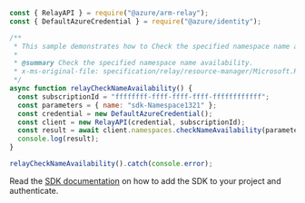 ```javascript
const { RelayAPI } = require("@azure/arm-relay");
const { DefaultAzureCredential } = require("@azure/identity");

/**
 * This sample demonstrates how to Check the specified namespace name availability.
 *
 * @summary Check the specified namespace name availability.
 * x-ms-original-file: specification/relay/resource-manager/Microsoft.Relay/stable/2017-04-01/examples/NameSpaces/RelayNameSpaceCheckNameAvailability.json
 */
async function relayCheckNameAvailability() {
  const subscriptionId = "ffffffff-ffff-ffff-ffff-ffffffffffff";
  const parameters = { name: "sdk-Namespace1321" };
  const credential = new DefaultAzureCredential();
  const client = new RelayAPI(credential, subscriptionId);
  const result = await client.namespaces.checkNameAvailability(parameters);
  console.log(result);
}

relayCheckNameAvailability().catch(console.error);
```

Read the [SDK documentation](https://github.com/Azure/azure-sdk-for-js/blob/%40azure%2Farm-relay_3.0.1/sdk/relay/arm-relay/README.md) on how to add the SDK to your project and authenticate.
